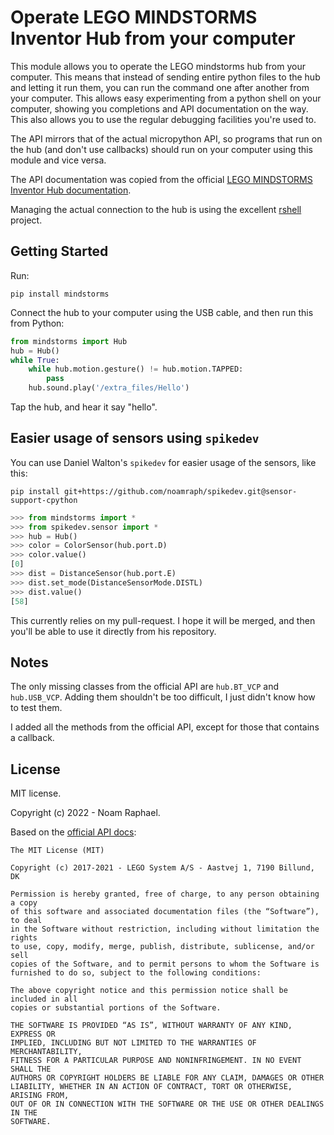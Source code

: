 # Operate LEGO MINDSTORMS Inventor Hub from your computer

This module allows you to operate the LEGO mindstorms hub from
your computer. This means that instead of sending entire python
files to the hub and letting it run them, you can run the command
one after another from your computer. This allows easy experimenting
from a python shell on your computer, showing you completions and
API documentation on the way. This also allows you to use the
regular debugging facilities you're used to.

The API mirrors that of the actual micropython API, so programs that run
on the hub (and don't use callbacks) should run on your computer using this
module and vice versa.


The API documentation was copied from the official
[LEGO MINDSTORMS Inventor Hub documentation](https://lego.github.io/MINDSTORMS-Robot-Inventor-hub-API/).

Managing the actual connection to the hub is using the excellent
[rshell](https://github.com/dhylands/rshell) project.

## Getting Started

Run:

```commandline
pip install mindstorms
```

Connect the hub to your computer using the USB cable, and then
run this from Python:

```python
from mindstorms import Hub
hub = Hub()
while True:
    while hub.motion.gesture() != hub.motion.TAPPED:
        pass
    hub.sound.play('/extra_files/Hello')
```

Tap the hub, and hear it say "hello".

## Easier usage of sensors using `spikedev`

You can use Daniel Walton's `spikedev` for easier usage of the sensors,
like this:

```shell
pip install git+https://github.com/noamraph/spikedev.git@sensor-support-cpython
```

```python
>>> from mindstorms import *
>>> from spikedev.sensor import *
>>> hub = Hub()
>>> color = ColorSensor(hub.port.D)
>>> color.value()
[0]
>>> dist = DistanceSensor(hub.port.E)
>>> dist.set_mode(DistanceSensorMode.DISTL)
>>> dist.value()
[58]
```

This currently relies on my pull-request. I hope it will be merged, and
then you'll be able to use it directly from his repository.

## Notes

The only missing classes from the official API are `hub.BT_VCP`
and `hub.USB_VCP`. Adding them shouldn't be too difficult, 
I just didn't know how to test them.

I added all the methods from the official API, except for those that
contains a callback.

## License

MIT license.

Copyright (c) 2022 - Noam Raphael.

Based on the [official API docs](https://lego.github.io/MINDSTORMS-Robot-Inventor-hub-API/license.html):

```
The MIT License (MIT)

Copyright (c) 2017-2021 - LEGO System A/S - Aastvej 1, 7190 Billund, DK

Permission is hereby granted, free of charge, to any person obtaining a copy
of this software and associated documentation files (the “Software”), to deal
in the Software without restriction, including without limitation the rights
to use, copy, modify, merge, publish, distribute, sublicense, and/or sell
copies of the Software, and to permit persons to whom the Software is
furnished to do so, subject to the following conditions:

The above copyright notice and this permission notice shall be included in all
copies or substantial portions of the Software.

THE SOFTWARE IS PROVIDED “AS IS”, WITHOUT WARRANTY OF ANY KIND, EXPRESS OR
IMPLIED, INCLUDING BUT NOT LIMITED TO THE WARRANTIES OF MERCHANTABILITY,
FITNESS FOR A PARTICULAR PURPOSE AND NONINFRINGEMENT. IN NO EVENT SHALL THE
AUTHORS OR COPYRIGHT HOLDERS BE LIABLE FOR ANY CLAIM, DAMAGES OR OTHER
LIABILITY, WHETHER IN AN ACTION OF CONTRACT, TORT OR OTHERWISE, ARISING FROM,
OUT OF OR IN CONNECTION WITH THE SOFTWARE OR THE USE OR OTHER DEALINGS IN THE
SOFTWARE.
```